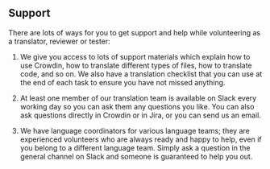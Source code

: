## Support

There are lots of ways for you to get support and help while volunteering as a translator, reviewer or tester:

1.	We give you access to lots of support materials which explain how to use Crowdin, how to translate different types of files, how to translate code, and so on. We also have a translation checklist that you can use at the end of each task to ensure you have not missed anything.

2.	At least one member of our translation team is available on Slack every working day so you can ask them any questions you like. You can also ask questions directly in Crowdin or in Jira, or you can send us an email.

3.	We have language coordinators for various language teams; they are experienced volunteers who are always ready and happy to help, even if you belong to a different language team. Simply ask a question in the general channel on Slack and someone is guaranteed to help you out. 

